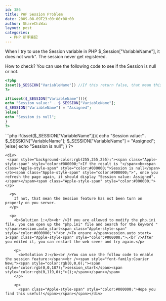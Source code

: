 ```yaml
---
id: 386
title: PHP Session Problem
date: 2009-08-09T23:00:00+08:00
author: ShareChiWai
layout: post
categories:
  - PHP 新手筆記
---
```


When I try to use the Session variable in PHP \$\_Session["VariableName"], it does not work".
The session never get registered.

How to check?
You can use the following code to see if the Session is null or not.

```php
<?php
isset($_SESSION["VariableName"]) //If this return false, that mean this session is null
?>

if(isset($_SESSION["VariableName"])){
echo "Session value:" . $_SESSION["VariableName"];
$_SESSION["VariableName"] = "Assigned";
}else{
echo "Session is null";
}
?>
```

</p>
```php
if(isset($_SESSION["VariableName"])){
echo "Session value:" . $_SESSION["VariableName"];
$_SESSION["VariableName"] = "Assigned";
}else{
echo "Session is null";
}
?>

```
<div>
 <span style="background-color:rgb(255,255,255);"><span class="Apple-style-span" style="color:#000000;">If the result is "</span><b><span class="Apple-style-span" style="color:#000000;">Session is null</span></b><span class="Apple-style-span" style="color:#000000;">", once you refresh the page again, it should display "Session value: Assigned".</span></span><span class="Apple-style-span" style="color:#000000;"></p>

  <p>
    If not, that mean the Session feature has not been turn on properly on you server.
  </p>

  <p>
    <b>Solution 1:</b><br />If you are allowed to modify the php.ini file, you can open up the "php.ini" file and Search for the keyword "</span>session.auto_start<span class="Apple-style-span" style="color:#000000;">"<br />To ensure </span>session.auto_start= 1<span class="Apple-style-span" style="color:#000000;">;<br />After you edited it, you can restart the web sever and try again.</p>

    <p>
      <b>Solution 2:</b><br />You can use the follow code to enable the session feature:</span><br /><span style="font-family:Courier New;"><span style="color:rgb(0,0,0);"><span style="color:rgb(0,0,187);">session_start</span><span style="color:rgb(0,119,0);">();</span></span></span>
    </p>

    <p>
      <span class="Apple-style-span" style="color:#000000;">Hope you find this useful!</span></span></span></div>
```

